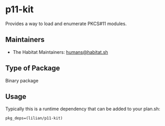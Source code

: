 # p11-kit

Provides a way to load and enumerate PKCS#11 modules.

## Maintainers

* The Habitat Maintainers: <humans@habitat.sh>

## Type of Package

Binary package

## Usage

Typically this is a runtime dependency that can be added to your
plan.sh:

    pkg_deps=(lilian/p11-kit)

